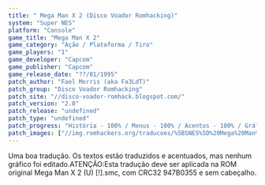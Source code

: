 ```yaml
---
title: " Mega Man X 2 (Disco Voador Romhacking)"
system: "Super NES"
platform: "Console"
game_title: "Mega Man X 2"
game_category: "Ação / Plataforma / Tiro"
game_players: "1"
game_developer: "Capcom"
game_publisher: "Capcom"
game_release_date: "??/01/1995"
patch_author: "Fael Morris (aka Fa3LdT)"
patch_group: "Disco Voador Romhacking"
patch_site: "//disco-voador-romhack.blogspot.com/"
patch_version: "2.0"
patch_release: "undefined"
patch_type: "undefined"
patch_progress: "História - 100% / Menus - 100% / Acentos - 100% / Gráficos - 0% / Revisão - 0%"
patch_images: ["//img.romhackers.org/traducoes/%5BSNES%5D%20Mega%20Man%20X%202%20-%20Disco%20Voador%20Romhacking%20-%201.png","//img.romhackers.org/traducoes/%5BSNES%5D%20Mega%20Man%20X%202%20-%20Disco%20Voador%20Romhacking%20-%202.png","//img.romhackers.org/traducoes/%5BSNES%5D%20Mega%20Man%20X%202%20-%20Disco%20Voador%20Romhacking%20-%203.png"]
---
```

Uma boa tradução. Os textos estão traduzidos e acentuados, mas nenhum gráfico foi editado.ATENÇÃO:Esta tradução deve ser aplicada na ROM original Mega Man X 2 (U) [!].smc, com CRC32 947B0355 e sem cabeçalho.
